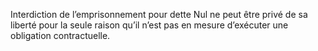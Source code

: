 Interdiction de l’emprisonnement pour dette
Nul ne peut être privé de sa liberté pour la seule raison qu’il n’est
pas en mesure d’exécuter une obligation contractuelle.